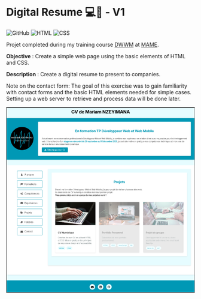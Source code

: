 # Digital Resume 💻📄 - V1

![GitHub](https://img.shields.io/badge/GitHub-121011?style=flat&logo=github&logoColor=white)
![HTML](https://img.shields.io/badge/HTML-E34F26?style=flat&logo=html5&logoColor=white)
![CSS](https://img.shields.io/badge/CSS-1572B6?style=flat&logo=css3&logoColor=white)

Projet completed during my training course [DWWM](https://gretaformation.ac-orleans-tours.fr/formation/titre-professionnel-developpeur-web-et-web-mobile) at [MAME](https://mame-tours.com/).

**Objective** : Create a simple web page using the basic elements of HTML and CSS.

**Description** : Create a digital resume to present to companies.

Note on the contact form: The goal of this exercise was to gain familiarity with contact forms and the basic HTML elements needed for simple cases.
Setting up a web server to retrieve and process data will be done later.

<img src= "medias/screenshot-cv.png" width="600"/>